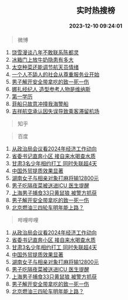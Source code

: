 <div align="center"><h2>实时热搜榜</h2><h4>2023-12-10 09:24:01</h4></div>

> 微博  

1. [饶雪漫谈八年不敢联系陈都灵](https://s.weibo.com/weibo?q=%E9%A5%B6%E9%9B%AA%E6%BC%AB%E8%B0%88%E5%85%AB%E5%B9%B4%E4%B8%8D%E6%95%A2%E8%81%94%E7%B3%BB%E9%99%88%E9%83%BD%E7%81%B5&t=31&band_rank=1&Refer=top)<br />
2. [冰箱门上放牛奶隐患有多大](https://s.weibo.com/weibo?q=%23%E5%86%B0%E7%AE%B1%E9%97%A8%E4%B8%8A%E6%94%BE%E7%89%9B%E5%A5%B6%E9%9A%90%E6%82%A3%E6%9C%89%E5%A4%9A%E5%A4%A7%23&t=31&band_rank=2&Refer=top)<br />
3. [太空种菜还能调节航天员情绪](https://s.weibo.com/weibo?q=%23%E5%A4%AA%E7%A9%BA%E7%A7%8D%E8%8F%9C%E8%BF%98%E8%83%BD%E8%B0%83%E8%8A%82%E8%88%AA%E5%A4%A9%E5%91%98%E6%83%85%E7%BB%AA%23&t=31&band_rank=3&Refer=top)<br />
4. [一个人不舔人的社会从尊重服务业开始](https://s.weibo.com/weibo?q=%23%E4%B8%80%E4%B8%AA%E4%BA%BA%E4%B8%8D%E8%88%94%E4%BA%BA%E7%9A%84%E7%A4%BE%E4%BC%9A%E4%BB%8E%E5%B0%8A%E9%87%8D%E6%9C%8D%E5%8A%A1%E4%B8%9A%E5%BC%80%E5%A7%8B%23&t=31&band_rank=4&Refer=top)<br />
5. [男子解开安全带拿吃的致一死一伤](https://s.weibo.com/weibo?q=%23%E7%94%B7%E5%AD%90%E8%A7%A3%E5%BC%80%E5%AE%89%E5%85%A8%E5%B8%A6%E6%8B%BF%E5%90%83%E7%9A%84%E8%87%B4%E4%B8%80%E6%AD%BB%E4%B8%80%E4%BC%A4%23&t=31&band_rank=5&Refer=top)<br />
6. [娜扎经纪人 造型参考人物是维纳斯](https://s.weibo.com/weibo?q=%E5%A8%9C%E6%89%8E%E7%BB%8F%E7%BA%AA%E4%BA%BA%20%E9%80%A0%E5%9E%8B%E5%8F%82%E8%80%83%E4%BA%BA%E7%89%A9%E6%98%AF%E7%BB%B4%E7%BA%B3%E6%96%AF&t=31&band_rank=6&Refer=top)<br />
7. [第一学历](https://s.weibo.com/weibo?q=%E7%AC%AC%E4%B8%80%E5%AD%A6%E5%8E%86&t=31&band_rank=7&Refer=top)<br />
8. [菲船只故意冲撞我海警船](https://s.weibo.com/weibo?q=%23%E8%8F%B2%E8%88%B9%E5%8F%AA%E6%95%85%E6%84%8F%E5%86%B2%E6%92%9E%E6%88%91%E6%B5%B7%E8%AD%A6%E8%88%B9%23&t=31&band_rank=8&Refer=top)<br />
9. [吉祥航空承认因失误导致乘客滞留机场](https://s.weibo.com/weibo?q=%23%E5%90%89%E7%A5%A5%E8%88%AA%E7%A9%BA%E6%89%BF%E8%AE%A4%E5%9B%A0%E5%A4%B1%E8%AF%AF%E5%AF%BC%E8%87%B4%E4%B9%98%E5%AE%A2%E6%BB%9E%E7%95%99%E6%9C%BA%E5%9C%BA%23&t=31&band_rank=9&Refer=top)<br />

> 知乎  


> 百度  

1. [从政治局会议看2024年经济工作动向](https://www.baidu.com/s?wd=%E4%BB%8E%E6%94%BF%E6%B2%BB%E5%B1%80%E4%BC%9A%E8%AE%AE%E7%9C%8B2024%E5%B9%B4%E7%BB%8F%E6%B5%8E%E5%B7%A5%E4%BD%9C%E5%8A%A8%E5%90%91&sa=fyb_news&rsv_dl=fyb_news)<br />
2. [省委书记直奔小区 接自来水喝查水质](https://www.baidu.com/s?wd=%E7%9C%81%E5%A7%94%E4%B9%A6%E8%AE%B0%E7%9B%B4%E5%A5%94%E5%B0%8F%E5%8C%BA+%E6%8E%A5%E8%87%AA%E6%9D%A5%E6%B0%B4%E5%96%9D%E6%9F%A5%E6%B0%B4%E8%B4%A8&sa=fyb_news&rsv_dl=fyb_news)<br />
3. [甘肃3名少年相约打工 同时失联超4天](https://www.baidu.com/s?wd=%E7%94%98%E8%82%833%E5%90%8D%E5%B0%91%E5%B9%B4%E7%9B%B8%E7%BA%A6%E6%89%93%E5%B7%A5+%E5%90%8C%E6%97%B6%E5%A4%B1%E8%81%94%E8%B6%854%E5%A4%A9&sa=fyb_news&rsv_dl=fyb_news)<br />
4. [中国外贸提质效果显著](https://www.baidu.com/s?wd=%E4%B8%AD%E5%9B%BD%E5%A4%96%E8%B4%B8%E6%8F%90%E8%B4%A8%E6%95%88%E6%9E%9C%E6%98%BE%E8%91%97&sa=fyb_news&rsv_dl=fyb_news)<br />
5. [湖南女子与相亲对象打麻将输12800元](https://www.baidu.com/s?wd=%E6%B9%96%E5%8D%97%E5%A5%B3%E5%AD%90%E4%B8%8E%E7%9B%B8%E4%BA%B2%E5%AF%B9%E8%B1%A1%E6%89%93%E9%BA%BB%E5%B0%86%E8%BE%9312800%E5%85%83&sa=fyb_news&rsv_dl=fyb_news)<br />
6. [男子吃隔夜菜被送进ICU 医生提醒](https://www.baidu.com/s?wd=%E7%94%B7%E5%AD%90%E5%90%83%E9%9A%94%E5%A4%9C%E8%8F%9C%E8%A2%AB%E9%80%81%E8%BF%9BICU+%E5%8C%BB%E7%94%9F%E6%8F%90%E9%86%92&sa=fyb_news&rsv_dl=fyb_news)<br />
7. [上海男子捕食33只黄鼠狼 被警方抓获](https://www.baidu.com/s?wd=%E4%B8%8A%E6%B5%B7%E7%94%B7%E5%AD%90%E6%8D%95%E9%A3%9F33%E5%8F%AA%E9%BB%84%E9%BC%A0%E7%8B%BC+%E8%A2%AB%E8%AD%A6%E6%96%B9%E6%8A%93%E8%8E%B7&sa=fyb_news&rsv_dl=fyb_news)<br />
8. [男子解开安全带拿吃的致一死一伤](https://www.baidu.com/s?wd=%E7%94%B7%E5%AD%90%E8%A7%A3%E5%BC%80%E5%AE%89%E5%85%A8%E5%B8%A6%E6%8B%BF%E5%90%83%E7%9A%84%E8%87%B4%E4%B8%80%E6%AD%BB%E4%B8%80%E4%BC%A4&sa=fyb_news&rsv_dl=fyb_news)<br />
9. [北京燃油三四轮车明年能上路？](https://www.baidu.com/s?wd=%E5%8C%97%E4%BA%AC%E7%87%83%E6%B2%B9%E4%B8%89%E5%9B%9B%E8%BD%AE%E8%BD%A6%E6%98%8E%E5%B9%B4%E8%83%BD%E4%B8%8A%E8%B7%AF%EF%BC%9F&sa=fyb_news&rsv_dl=fyb_news)<br />

> 哔哩哔哩  

1. [从政治局会议看2024年经济工作动向](https://www.baidu.com/s?wd=%E4%BB%8E%E6%94%BF%E6%B2%BB%E5%B1%80%E4%BC%9A%E8%AE%AE%E7%9C%8B2024%E5%B9%B4%E7%BB%8F%E6%B5%8E%E5%B7%A5%E4%BD%9C%E5%8A%A8%E5%90%91&sa=fyb_news&rsv_dl=fyb_news)<br />
2. [省委书记直奔小区 接自来水喝查水质](https://www.baidu.com/s?wd=%E7%9C%81%E5%A7%94%E4%B9%A6%E8%AE%B0%E7%9B%B4%E5%A5%94%E5%B0%8F%E5%8C%BA+%E6%8E%A5%E8%87%AA%E6%9D%A5%E6%B0%B4%E5%96%9D%E6%9F%A5%E6%B0%B4%E8%B4%A8&sa=fyb_news&rsv_dl=fyb_news)<br />
3. [甘肃3名少年相约打工 同时失联超4天](https://www.baidu.com/s?wd=%E7%94%98%E8%82%833%E5%90%8D%E5%B0%91%E5%B9%B4%E7%9B%B8%E7%BA%A6%E6%89%93%E5%B7%A5+%E5%90%8C%E6%97%B6%E5%A4%B1%E8%81%94%E8%B6%854%E5%A4%A9&sa=fyb_news&rsv_dl=fyb_news)<br />
4. [中国外贸提质效果显著](https://www.baidu.com/s?wd=%E4%B8%AD%E5%9B%BD%E5%A4%96%E8%B4%B8%E6%8F%90%E8%B4%A8%E6%95%88%E6%9E%9C%E6%98%BE%E8%91%97&sa=fyb_news&rsv_dl=fyb_news)<br />
5. [湖南女子与相亲对象打麻将输12800元](https://www.baidu.com/s?wd=%E6%B9%96%E5%8D%97%E5%A5%B3%E5%AD%90%E4%B8%8E%E7%9B%B8%E4%BA%B2%E5%AF%B9%E8%B1%A1%E6%89%93%E9%BA%BB%E5%B0%86%E8%BE%9312800%E5%85%83&sa=fyb_news&rsv_dl=fyb_news)<br />
6. [男子吃隔夜菜被送进ICU 医生提醒](https://www.baidu.com/s?wd=%E7%94%B7%E5%AD%90%E5%90%83%E9%9A%94%E5%A4%9C%E8%8F%9C%E8%A2%AB%E9%80%81%E8%BF%9BICU+%E5%8C%BB%E7%94%9F%E6%8F%90%E9%86%92&sa=fyb_news&rsv_dl=fyb_news)<br />
7. [上海男子捕食33只黄鼠狼 被警方抓获](https://www.baidu.com/s?wd=%E4%B8%8A%E6%B5%B7%E7%94%B7%E5%AD%90%E6%8D%95%E9%A3%9F33%E5%8F%AA%E9%BB%84%E9%BC%A0%E7%8B%BC+%E8%A2%AB%E8%AD%A6%E6%96%B9%E6%8A%93%E8%8E%B7&sa=fyb_news&rsv_dl=fyb_news)<br />
8. [男子解开安全带拿吃的致一死一伤](https://www.baidu.com/s?wd=%E7%94%B7%E5%AD%90%E8%A7%A3%E5%BC%80%E5%AE%89%E5%85%A8%E5%B8%A6%E6%8B%BF%E5%90%83%E7%9A%84%E8%87%B4%E4%B8%80%E6%AD%BB%E4%B8%80%E4%BC%A4&sa=fyb_news&rsv_dl=fyb_news)<br />
9. [北京燃油三四轮车明年能上路？](https://www.baidu.com/s?wd=%E5%8C%97%E4%BA%AC%E7%87%83%E6%B2%B9%E4%B8%89%E5%9B%9B%E8%BD%AE%E8%BD%A6%E6%98%8E%E5%B9%B4%E8%83%BD%E4%B8%8A%E8%B7%AF%EF%BC%9F&sa=fyb_news&rsv_dl=fyb_news)<br />
